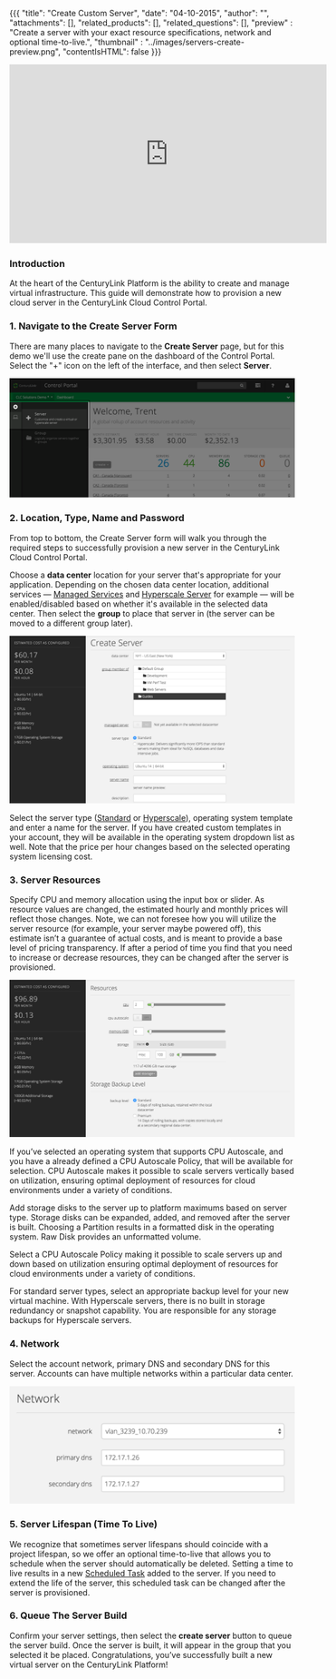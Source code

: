 {{{
  "title": "Create Custom Server",
  "date": "04-10-2015",
  "author": "",
  "attachments": [],
  "related_products": [],
  "related_questions": [],
  "preview" : "Create a server with your exact resource specifications, network and optional time-to-live.",
  "thumbnail" : "../images/servers-create-preview.png",
  "contentIsHTML": false
}}}

<iframe width="560" height="315" src="https://www.youtube.com/embed/-0ZZXo6SQWU?rel=0&amp;showinfo=0" frameborder="0" allowfullscreen></iframe>

### Introduction

At the heart of the CenturyLink Platform is the ability to create and manage virtual infrastructure. This guide will demonstrate how to provision a new cloud server in the CenturyLink Cloud Control Portal.

### 1. Navigate to the Create Server Form

  There are many places to navigate to the **Create Server** page, but for this demo we'll use the create pane on the dashboard of the Control Portal. Select the "+" icon on the left of the interface, and then select **Server**.

  ![create server link on the dashboard in the Control Portal](../images/servers-create-1.png)

### 2. Location, Type, Name and Password

  From top to bottom, the Create Server form will walk you through the required steps to successfully provision a new server in the CenturyLink Cloud Control Portal.

  Choose a **data center** location for your server that's appropriate for your application. Depending on the chosen data center location, additional services &mdash; [Managed Services](http://www.centurylinkcloud.com/managed-services/) and [Hyperscale Server](http://www.centurylinkcloud.com/hyperscale) for example &mdash; will be enabled/disabled based on whether it's available in the selected data center. Then select the **group** to place that server in (the server can be moved to a different group later).

  ![Server Create](../images/servers-create-2.png)

  Select the server type ([Standard](http://www.centurylinkcloud.com/servers) or [Hyperscale](http://www.centurylinkcloud.com/hyperscale)), operating system template and enter a name for the server. If you have created custom templates in your account, they will be available in the operating system dropdown list as well. Note that the price per hour changes based on the selected operating system licensing cost.

### 3. Server Resources

  Specify CPU and memory allocation using the input box or slider. As resource values are changed, the estimated hourly and monthly prices will reflect those changes. Note, we can not foresee how you will utilize the server resource (for example, your server maybe powered off), this estimate isn’t a guarantee of actual costs, and is meant to provide a base level of pricing transparency. If after a period of time you find that you need to increase or decrease resources, they can be changed after the server is provisioned.

  ![Server Create](../images/servers-create-3.png)

  If you’ve selected an operating system that supports CPU Autoscale, and you have a already defined a CPU Autoscale Policy, that will be available for selection. CPU Autoscale makes it possible to scale servers vertically based on utilization, ensuring optimal deployment of resources for cloud environments under a variety of conditions.

  Add storage disks to the server up to platform maximums based on server type. Storage disks can be expanded, added, and removed after the server is built. Choosing a Partition results in a formatted disk in the operating system. Raw Disk provides an unformatted volume.

  Select a CPU Autoscale Policy making it possible to scale servers up and down based on utilization ensuring optimal deployment of resources for cloud environments under a variety of conditions.

  For standard server types, select an appropriate backup level for your new virtual machine. With Hyperscale servers, there is no built in storage redundancy or snapshot capability. You are responsible for any storage backups for Hyperscale servers.

### 4. Network

  Select the account network, primary DNS and secondary DNS for this server. Accounts can have multiple networks within a particular data center.

  ![Server Create](../images/servers-create-4.png)

### 5. Server Lifespan (Time To Live)

  We recognize that sometimes server lifespans should coincide with a project lifespan, so we offer an optional time-to-live that allows you to schedule when the server should automatically be deleted. Setting a time to live results in a new [Scheduled Task](http://www.centurylinkcloud.com/scheduling) added to the server. If you need to extend the life of the server, this scheduled task can be changed after the server is provisioned.

### 6. Queue The Server Build

  Confirm your server settings, then select the **create server** button to queue the server build. Once the server is built, it will appear in the group that you selected it be placed. Congratulations, you’ve successfully built a new virtual server on the CenturyLink Platform!
